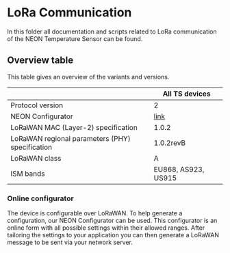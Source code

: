 # LoRa Communication

In this folder all documentation and scripts related to LoRa communication of the NEON Temperature Sensor can be found.

## Overview table

This table gives an overview of the variants and versions.

|                                                 | All TS devices                                        |
| ----------------------------------------------- | ----------------------------------------------------- |
| Protocol version                                | 2                                                     |
| NEON Configurator                               | [link](https://neon-configurator.twtg.io/neon/ts/v2/) |
| LoRaWAN MAC (Layer-2) specification             | 1.0.2                                                 |
| LoRaWAN regional parameters (PHY) specification | 1.0.2revB                                             |
| LoRaWAN class                                   | A                                                     |
| ISM bands                                       | EU868, AS923, US915                                   |

### Online configurator

The device is configurable over LoRaWAN. To help generate a configuration, our NEON Configurator can be used.
This configurator is an online form with all possible settings within their allowed ranges.
After tailoring the settings to your application you can then generate a LoRaWAN message to be sent via your network server.
